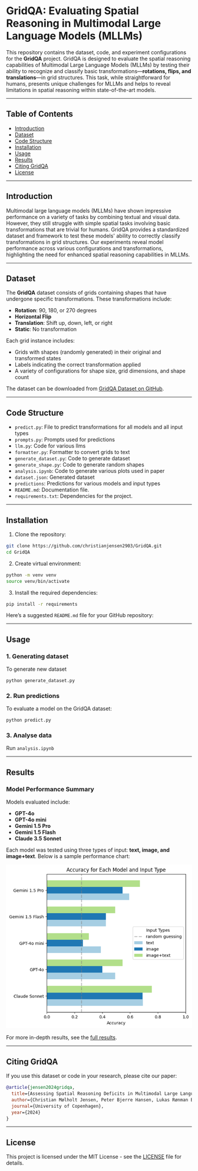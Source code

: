 # GridQA: Evaluating Spatial Reasoning in Multimodal Large Language Models (MLLMs)

This repository contains the dataset, code, and experiment configurations for the **GridQA** project. GridQA is designed to evaluate the spatial reasoning capabilities of Multimodal Large Language Models (MLLMs) by testing their ability to recognize and classify basic transformations—**rotations, flips, and translations**—in grid structures. This task, while straightforward for humans, presents unique challenges for MLLMs and helps to reveal limitations in spatial reasoning within state-of-the-art models.

---

## Table of Contents

- [Introduction](#introduction)
- [Dataset](#dataset)
- [Code Structure](#code-structure)
- [Installation](#installation)
- [Usage](#usage)
- [Results](#results)
- [Citing GridQA](#citing-gridqa)
- [License](#license)

---

## Introduction

Multimodal large language models (MLLMs) have shown impressive performance on a variety of tasks by combining textual and visual data. However, they still struggle with simple spatial tasks involving basic transformations that are trivial for humans. GridQA provides a standardized dataset and framework to test these models' ability to correctly classify transformations in grid structures. Our experiments reveal model performance across various configurations and transformations, highlighting the need for enhanced spatial reasoning capabilities in MLLMs.

---

## Dataset

The **GridQA** dataset consists of grids containing shapes that have undergone specific transformations. These transformations include:

- **Rotation**: 90, 180, or 270 degrees
- **Horizontal Flip**
- **Translation**: Shift up, down, left, or right
- **Static**: No transformation

Each grid instance includes:

- Grids with shapes (randomly generated) in their original and transformed states
- Labels indicating the correct transformation applied
- A variety of configurations for shape size, grid dimensions, and shape count

The dataset can be downloaded from [GridQA Dataset on GitHub](https://github.com/christianjensen2903/GridQA/dataset.json).

---

## Code Structure

- `predict.py`: File to predict transformations for all models and all input types
- `prompts.py`: Prompts used for predictions
- `llm.py`: Code for various llms
- `formatter.py`: Formatter to convert grids to text
- `generate_dataset.py`: Code to generate dataset
- `generate_shape.py`: Code to generate random shapes
- `analysis.ipynb`: Code to generate various plots used in paper
- `dataset.json`: Generated dataset
- `predictions`: Predictions for various models and input types
- `README.md`: Documentation file.
- `requirements.txt`: Dependencies for the project.

---

## Installation

1. Clone the repository:

```bash
git clone https://github.com/christianjensen2903/GridQA.git
cd GridQA
```

2. Create virtual environment:

```bash
python -m venv venv
source venv/bin/activate
```

3. Install the required dependencies:

```bash
pip install -r requirements
```

Here’s a suggested `README.md` file for your GitHub repository:

---

## Usage

### 1. Generating dataset

To generate new dataset

```bash
python generate_dataset.py
```

### 2. Run predictions

To evaluate a model on the GridQA dataset:

```bash
python predict.py
```

### 3. Analyse data

Run `analysis.ipynb`

---

## Results

### Model Performance Summary

Models evaluated include:

- **GPT-4o**
- **GPT-4o mini**
- **Gemini 1.5 Pro**
- **Gemini 1.5 Flash**
- **Claude 3.5 Sonnet**

Each model was tested using three types of input: **text, image, and image+text**. Below is a sample performance chart:

![Model Accuracy](model_overview.png)

For more in-depth results, see the [full results](https://github.com/christianjensen2903/GridQA/analysis.ipynb).

---

## Citing GridQA

If you use this dataset or code in your research, please cite our paper:

```bibtex
@article{jensen2024gridqa,
  title={Assessing Spatial Reasoning Deficits in Multimodal Large Language Models},
  author={Christian Mølholt Jensen, Peter Bjerre Hansen, Lukas Rønman Behr, Mads Emil Christensen},
  journal={University of Copenhagen},
  year={2024}
}
```

---

## License

This project is licensed under the MIT License - see the [LICENSE](LICENSE) file for details.
